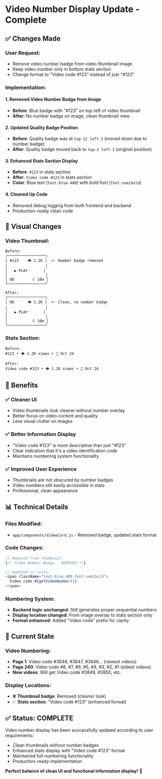 # Video Number Display Update - Complete

## ✅ **Changes Made**

### **User Request:**
- Remove video number badge from video thumbnail image
- Keep video number only in bottom stats section
- Change format to "Video code #123" instead of just "#123"

### **Implementation:**

#### 1. **Removed Video Number Badge from Image**
- **Before**: Blue badge with "#123" on top-left of video thumbnail
- **After**: No number badge on image, clean thumbnail view

#### 2. **Updated Quality Badge Position**
- **Before**: Quality badge was at `top-12 left-2` (moved down due to number badge)
- **After**: Quality badge moved back to `top-2 left-2` (original position)

#### 3. **Enhanced Stats Section Display**
- **Before**: `#123` in stats section
- **After**: `Video code #123` in stats section
- **Color**: Blue text (`text-blue-400`) with bold font (`font-semibold`)

#### 4. **Cleaned Up Code**
- Removed debug logging from both frontend and backend
- Production-ready clean code

## 📱 **Visual Changes**

### **Video Thumbnail:**
```
Before:
┌─────────────────┐
│ #123    👁 1.2K │  <- Number badge removed
│                 │
│   ▶️ PLAY       │
│                 │
│ HD        ⏱ 10m │
└─────────────────┘

After:
┌─────────────────┐
│ HD      👁 1.2K │  <- Clean, no number badge
│                 │
│   ▶️ PLAY       │
│                 │
│           ⏱ 10m │
└─────────────────┘
```

### **Stats Section:**
```
Before:
#123 • 👁 1.2K views • 📅 Oct 24

After:
Video code #123 • 👁 1.2K views • 📅 Oct 24
```

## 🎯 **Benefits**

### ✅ **Cleaner UI**
- Video thumbnails look cleaner without number overlay
- Better focus on video content and quality
- Less visual clutter on images

### ✅ **Better Information Display**
- "Video code #123" is more descriptive than just "#123"
- Clear indication that it's a video identification code
- Maintains numbering system functionality

### ✅ **Improved User Experience**
- Thumbnails are not obscured by number badges
- Video numbers still easily accessible in stats
- Professional, clean appearance

## 📊 **Technical Details**

### **Files Modified:**
- `app/components/VideoCard.js` - Removed badge, updated stats format

### **Code Changes:**
```javascript
// Removed from thumbnail:
{/* Video Number Badge - REMOVED */}

// Updated in stats:
<span className="text-blue-400 font-semibold">
  Video code #{getVideoNumber()}
</span>
```

### **Numbering System:**
- **Backend logic unchanged**: Still generates proper sequential numbers
- **Display location changed**: From image overlay to stats section only
- **Format enhanced**: Added "Video code" prefix for clarity

## 🚀 **Current State**

### **Video Numbering:**
- **Page 1**: Video code #3848, #3847, #3846... (newest videos)
- **Page 240**: Video code #8, #7, #6, #5, #4, #3, #2, #1 (oldest videos)
- **New videos**: Will get Video code #3849, #3850, etc.

### **Display Locations:**
- ❌ **Thumbnail badge**: Removed (cleaner look)
- ✅ **Stats section**: "Video code #123" (enhanced format)

## ✅ **Status: COMPLETE**

Video number display has been successfully updated according to user requirements:
- Clean thumbnails without number badges
- Enhanced stats display with "Video code #123" format
- Maintained full numbering functionality
- Production-ready implementation

**Perfect balance of clean UI and functional information display!** 🎉
